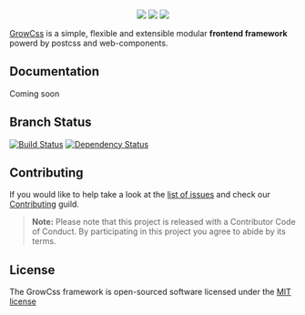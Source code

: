 <p align="center">
    <a href="https://growcss.com" target="_blank">
        <img src="">
    </a>
    <br>
    <br>
    <a href="https://www.npmjs.com/package/growcss"><img src="https://img.shields.io/npm/v/growcss.svg?style=flat-square"></a>
    <a href="https://gitter.im/growcss/growcss"><img src="https://img.shields.io/gitter/room/nwjs/nw.js.svg?style=flat-square"></a>
    <a href="http://opensource.org/licenses/MIT"><img src="https://img.shields.io/badge/license-MIT-brightgreen.svg?style=flat-square"></a>
</p>

[GrowCss][1] is a simple, flexible and extensible modular **frontend framework** powerd by postcss and web-components.

Documentation
-------------

Coming soon

Branch Status
------------

[![Build Status](https://img.shields.io/travis/growcss/growcss.svg?branch=master&style=flat-square)](https://travis-ci.org/growcss/growcss)
[![Dependency Status](https://david-dm.org/growcss/growcss.svg?style=flat-square)](https://david-dm.org/growcss/growcss#info=dependencies&view=table)

Contributing
------------

If you would like to help take a look at the [list of issues](http://github.com/growcss/growcss/issues) and check our [Contributing](CONTRIBUTING.md) guild.

> **Note:** Please note that this project is released with a Contributor Code of Conduct. By participating in this project you agree to abide by its terms.

License
---------------

The GrowCss framework is open-sourced software licensed under the [MIT license](http://opensource.org/licenses/MIT)

[1]: https://growcss.com
